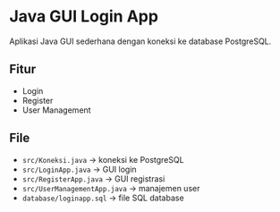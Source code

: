 # Java GUI Login App

Aplikasi Java GUI sederhana dengan koneksi ke database PostgreSQL.

## Fitur
- Login
- Register
- User Management

## File
- `src/Koneksi.java` → koneksi ke PostgreSQL
- `src/LoginApp.java` → GUI login
- `src/RegisterApp.java` → GUI registrasi
- `src/UserManagementApp.java` → manajemen user
- `database/loginapp.sql` → file SQL database
